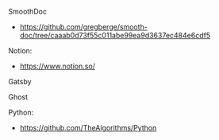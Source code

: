 

SmoothDoc
* https://github.com/gregberge/smooth-doc/tree/caaab0d73f55c011abe99ea9d3637ec484e6cdf5

Notion:
* https://www.notion.so/

Gatsby

Ghost


Python:
* https://github.com/TheAlgorithms/Python